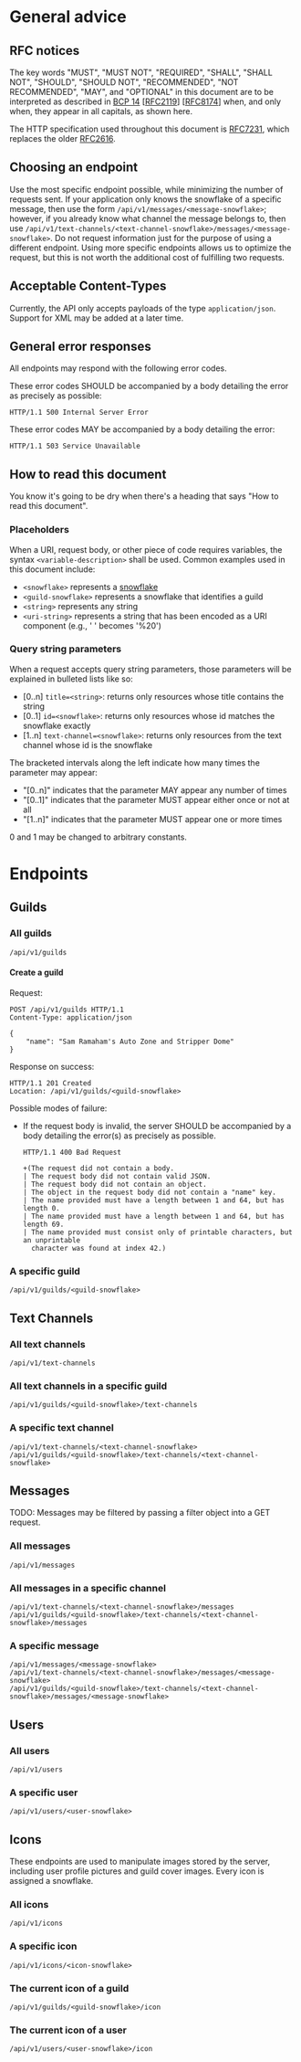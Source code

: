 # General advice

## RFC notices

The key words "MUST", "MUST NOT", "REQUIRED", "SHALL", "SHALL NOT", "SHOULD", "SHOULD NOT", "RECOMMENDED", "NOT RECOMMENDED", "MAY", and "OPTIONAL" in this document are to be interpreted as described in [BCP 14][BCP 14] \[[RFC2119][RFC2119]\] \[[RFC8174][RFC8174]\] when, and only when, they appear in all capitals, as shown here.

The HTTP specification used throughout this document is [RFC7231][RFC7231], which replaces the older [RFC2616][RFC2616].

## Choosing an endpoint

Use the most specific endpoint possible, while minimizing the number of requests sent. If your application only knows the snowflake of a specific message, then use the form `/api/v1/messages/<message-snowflake>`; however, if you already know what channel the message belongs to, then use `/api/v1/text-channels/<text-channel-snowflake>/messages/<message-snowflake>`. Do not request information just for the purpose of using a different endpoint. Using more specific endpoints allows us to optimize the request, but this is not worth the additional cost of fulfilling two requests.

## Acceptable Content-Types

Currently, the API only accepts payloads of the type `application/json`. Support for XML may be added at a later time.

## General error responses

All endpoints may respond with the following error codes.

These error codes SHOULD be accompanied by a body detailing the error as precisely as possible:

    HTTP/1.1 500 Internal Server Error

These error codes MAY be accompanied by a body detailing the error:

    HTTP/1.1 503 Service Unavailable

## How to read this document

You know it's going to be dry when there's a heading that says "How to read this document".

### Placeholders

When a URI, request body, or other piece of code requires variables, the syntax `<variable-description>` shall be used. Common examples used in this document include:

  - `<snowflake>` represents a [snowflake][defn snowflake]
  - `<guild-snowflake>` represents a snowflake that identifies a guild
  - `<string>` represents any string
  - `<uri-string>` represents a string that has been encoded as a URI component (e.g., ' ' becomes '%20')

### Query string parameters

When a request accepts query string parameters, those parameters will be explained in bulleted lists like so:

  - [0..n] `title=<string>`: returns only resources whose title contains the string
  - [0..1] `id=<snowflake>`: returns only resources whose id matches the snowflake exactly
  - [1..n] `text-channel=<snowflake>`: returns only resources from the text channel whose id is the snowflake

The bracketed intervals along the left indicate how many times the parameter may appear:

  - "[0..n]" indicates that the parameter MAY appear any number of times
  - "[0..1]" indicates that the parameter MUST appear either once or not at all
  - "[1..n]" indicates that the parameter MUST appear one or more times

0 and 1 may be changed to arbitrary constants.

# Endpoints

## Guilds

### All guilds

    /api/v1/guilds

#### Create a guild

Request:

    POST /api/v1/guilds HTTP/1.1
    Content-Type: application/json
    
    {
    	"name": "Sam Ramaham's Auto Zone and Stripper Dome"
    }

Response on success:

    HTTP/1.1 201 Created
    Location: /api/v1/guilds/<guild-snowflake>

Possible modes of failure:

  - If the request body is invalid, the server SHOULD be accompanied by a body detailing the error(s) as precisely as possible.

        HTTP/1.1 400 Bad Request
        
        +(The request did not contain a body.
        | The request body did not contain valid JSON.
        | The request body did not contain an object.
        | The object in the request body did not contain a "name" key.
        | The name provided must have a length between 1 and 64, but has length 0.
        | The name provided must have a length between 1 and 64, but has length 69.
        | The name provided must consist only of printable characters, but an unprintable
          character was found at index 42.)

### A specific guild

    /api/v1/guilds/<guild-snowflake>

## Text Channels

### All text channels

    /api/v1/text-channels

### All text channels in a specific guild

    /api/v1/guilds/<guild-snowflake>/text-channels

### A specific text channel

    /api/v1/text-channels/<text-channel-snowflake>
    /api/v1/guilds/<guild-snowflake>/text-channels/<text-channel-snowflake>

## Messages

TODO:
Messages may be filtered by passing a filter object into a GET request.

### All messages

    /api/v1/messages

### All messages in a specific channel

    /api/v1/text-channels/<text-channel-snowflake>/messages
    /api/v1/guilds/<guild-snowflake>/text-channels/<text-channel-snowflake>/messages

### A specific message

    /api/v1/messages/<message-snowflake>
    /api/v1/text-channels/<text-channel-snowflake>/messages/<message-snowflake>
    /api/v1/guilds/<guild-snowflake>/text-channels/<text-channel-snowflake>/messages/<message-snowflake>

## Users

### All users

    /api/v1/users

### A specific user

    /api/v1/users/<user-snowflake>

## Icons

These endpoints are used to manipulate images stored by the server, including user profile pictures and guild cover images. Every icon is assigned a snowflake.

### All icons

    /api/v1/icons

### A specific icon

    /api/v1/icons/<icon-snowflake>

### The current icon of a guild

    /api/v1/guilds/<guild-snowflake>/icon

### The current icon of a user

    /api/v1/users/<user-snowflake>/icon

[BCP 14]: https://tools.ietf.org/html/bcp14
[RFC2119]: https://tools.ietf.org/html/rfc2119
[RFC2616]: https://tools.ietf.org/html/rfc2616
[RFC7231]: https://tools.ietf.org/html/rfc7231
[RFC8174]: https://tools.ietf.org/html/rfc8174

[defn snowflake]: https://discord.com/developers/docs/reference#snowflakes
